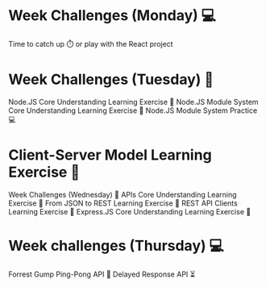 # Week Challenges (Monday) 💻
Time to catch up ⏱️ or play with the React project
# Week Challenges (Tuesday) 🐣
Node.JS Core Understanding Learning Exercise 🧠
Node.JS Module System Core Understanding Learning Exercise 🧠
Node.JS Module System Practice 💻
# Client-Server Model Learning Exercise 🧠
Week Challenges (Wednesday) 🐤
APIs Core Understanding Learning Exercise 🧠
From JSON to REST Learning Exercise 🧠
REST API Clients Learning Exercise 🧠
Express.JS Core Understanding Learning Exercise 🧠
# Week challenges (Thursday) 💻
Forrest Gump Ping-Pong API 🏓
Delayed Response API ⏳
